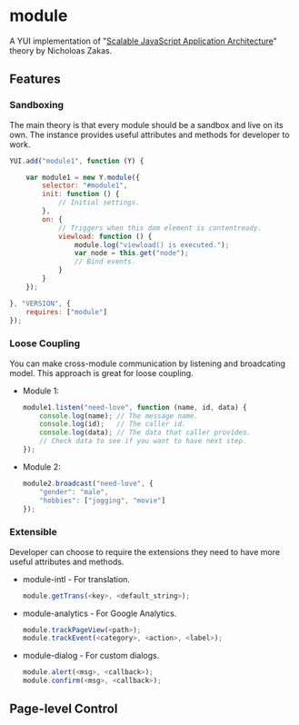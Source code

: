 module
======

A YUI implementation of "[Scalable JavaScript Application Architecture](http://www.slideshare.net/nzakas/scalable-javascript-application-architecture)" theory by Nicholoas Zakas. 

## Features

### Sandboxing

The main theory is that every module should be a sandbox and live on its own.
The instance provides useful attributes and methods for developer to work.

```javascript
YUI.add("module1", function (Y) {

    var module1 = new Y.module({
        selector: "#module1",
        init: function () {
            // Initial settings.
        },
        on: {
            // Triggers when this dom element is contentready.
            viewload: function () {
                module.log("viewload() is executed.");
                var node = this.get("node");
                // Bind events.
            }
        }
    });

}, "VERSION", {
    requires: ["module"]
});
```

### Loose Coupling

You can make cross-module communication by listening and broadcating model.
This approach is great for loose coupling. 

* Module 1:

    ```javascript
    module1.listen("need-love", function (name, id, data) {
        console.log(name); // The message name.
        console.log(id);   // The caller id.
        console.log(data); // The data that caller provides.
        // Check data to see if you want to have next step.
    });
    ```

* Module 2:

    ```javascript
    module2.broadcast("need-love", {
        "gender": "male",
        "hobbies": ["jogging", "movie"]
    });
    ```

### Extensible

Developer can choose to require the extensions they need to have more useful attributes and methods.

* module-intl - For translation.

    ```javascript
    module.getTrans(<key>, <default_string>);
    ```
* module-analytics - For Google Analytics.

    ```javascript
    module.trackPageView(<path>);
    module.trackEvent(<category>, <action>, <label>);
    ```
* module-dialog - For custom dialogs.

    ```javascript
    module.alert(<msg>, <callback>);
    module.confirm(<msg>, <callback>);
    ```
    
## Page-level Control


